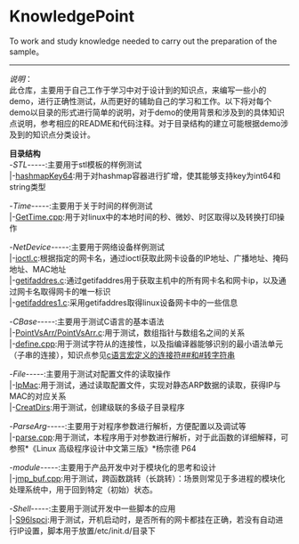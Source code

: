 # KnowledgePoint
To work and study knowledge needed to carry out the preparation of the sample。    
***
*说明*：    
此仓库，主要用于自己工作于学习中对于设计到的知识点，来编写一些小的demo，进行正确性测试，从而更好的辅助自己的学习和工作。以下将对每个demo以目录的形式进行简单的说明，对于demo的使用背景和涉及到的具体知识点说明，参考相应的README和代码注释。对于目录结构的建立可能根据demo涉及到的知识点分类设计。        

**目录结构**   
-*STL*-----:主要用于stl模板的样例测试    
|-[hashmapKey64](https://github.com/Clodfisher/KnowledgePoint/tree/master/STL/hashmapKey64):用于对hashmap容器进行扩增，使其能够支持key为int64和string类型        
 
-*Time*-----:主要用于关于时间的样例测试       
|-[GetTime.cpp](https://github.com/Clodfisher/KnowledgePoint/blob/master/Time/GetTime.cpp):用于对linux中的本地时间的秒、微妙、时区取得以及转换打印操作    

-*NetDevice*-----:主要用于网络设备样例测试           
|-[ioctl.c](https://github.com/Clodfisher/KnowledgePoint/blob/master/NetDevice/ioctl.c):根据指定的网卡名，通过ioctl获取此网卡设备的IP地址、广播地址、掩码地址、MAC地址    
|-[getifaddres.c](https://github.com/Clodfisher/KnowledgePoint/blob/master/NetDevice/getifaddres.c):通过getifaddres用于获取主机中的所有网卡名和网卡ip，以及通过网卡名取得网卡的唯一标识    
|-[getifaddres1.c](https://github.com/Clodfisher/KnowledgePoint/blob/master/NetDevice/getifaddres1.c):采用getifaddres取得linux设备网卡中的一些信息    


-*CBase*-----:主要用于测试C语言的基本语法    
|-[PointVsArr/PointVsArr.c](https://github.com/Clodfisher/KnowledgePoint/tree/master/CBase/PointVsArr):用于测试，数组指针与数组名之间的关系     
|-[define.cpp](https://github.com/Clodfisher/KnowledgePoint/blob/master/CBase/define.cpp):用于测试字符从的连接性，以及指编译器能够识别的最小语法单元（子串的连接），知识点参见[c语言宏定义的连接符##和#转字符串](http://blog.csdn.net/faithmy509/article/details/3914026)   

-*File*-----:主要用于测试对配置文件的读取操作        
|-[IpMac](https://github.com/Clodfisher/KnowledgePoint/tree/master/File/IpMac):用于测试，通过读取配置文件，实现对静态ARP数据的读取，获得IP与MAC的对应关系    
|-[CreatDirs](https://github.com/Clodfisher/KnowledgePoint/blob/master/File/CreatDirs/CreateDirs.cpp):用于测试，创建级联的多级子目录程序     

-*ParseArg*-----:主要用于对程序参数进行解析，方便配置以及调试等               
|-[parse.cpp](https://github.com/Clodfisher/KnowledgePoint/blob/master/ParseArg/parse.cpp):用于测试，本程序用于对参数进行解析，对于此函数的详细解释，可参照*《Linux 高级程序设计中文第三版》*杨宗德 P64                   
      
-*module*-----:主要用于产品开发中对于模块化的思考和设计                   
|-[jmp_buf.cpp](https://github.com/Clodfisher/KnowledgePoint/blob/master/module/jmp_buf.cpp):用于测试，跨函数跳转（长跳转）：场景则常见于多进程的模块化处理系统中，用于回到特定（初始）状态。    

-*Shell*-----:主要用于测试开发中一些脚本的应用            
|-[S96lspci](https://github.com/Clodfisher/KnowledgePoint/tree/master/Shell/S96lspci):用于测试，开机启动时，是否所有的网卡都挂在正确，若没有自动进行IP设置，脚本用于放置/etc/init.d/目录下                          
      





